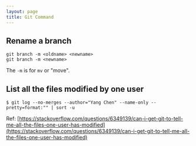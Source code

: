 ```yaml
---
layout: page
title: Git Command
---
```


## Rename a branch

```
git branch -m <oldname> <newname>
git branch -m <newname>
```

The `-m` is for `mv` or "move".

## List all the files modified by one user

```
$ git log --no-merges --author="Yang Chen" --name-only --pretty=format:"" | sort -u
```

Ref: [https://stackoverflow.com/questions/6349139/can-i-get-git-to-tell-me-all-the-files-one-user-has-modified](https://stackoverflow.com/questions/6349139/can-i-get-git-to-tell-me-all-the-files-one-user-has-modified)
